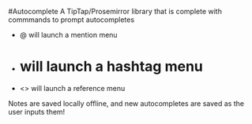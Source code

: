 #Autocomplete
A TipTap/Prosemirror library that is complete with commmands to prompt autocompletes

- @ will launch a mention menu
- # will launch a hashtag menu 
- <> will launch a reference menu 

Notes are saved locally offline, and new autocompletes are saved as the user inputs them!

